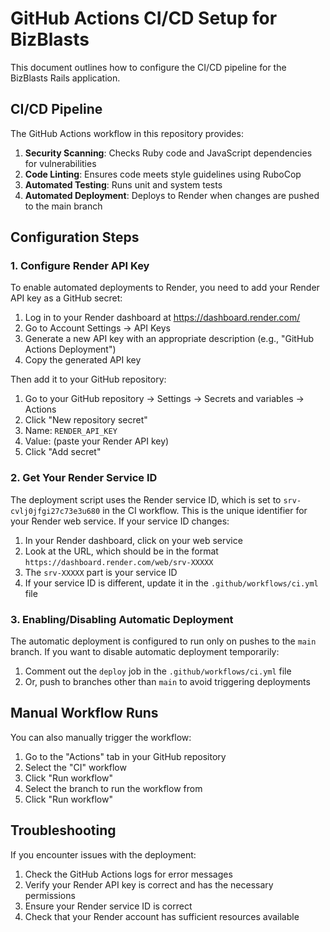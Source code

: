 # GitHub Actions CI/CD Setup for BizBlasts

This document outlines how to configure the CI/CD pipeline for the BizBlasts Rails application.

## CI/CD Pipeline

The GitHub Actions workflow in this repository provides:

1. **Security Scanning**: Checks Ruby code and JavaScript dependencies for vulnerabilities
2. **Code Linting**: Ensures code meets style guidelines using RuboCop
3. **Automated Testing**: Runs unit and system tests
4. **Automated Deployment**: Deploys to Render when changes are pushed to the main branch

## Configuration Steps

### 1. Configure Render API Key

To enable automated deployments to Render, you need to add your Render API key as a GitHub secret:

1. Log in to your Render dashboard at https://dashboard.render.com/
2. Go to Account Settings → API Keys
3. Generate a new API key with an appropriate description (e.g., "GitHub Actions Deployment")
4. Copy the generated API key

Then add it to your GitHub repository:

1. Go to your GitHub repository → Settings → Secrets and variables → Actions
2. Click "New repository secret"
3. Name: `RENDER_API_KEY`
4. Value: (paste your Render API key)
5. Click "Add secret"

### 2. Get Your Render Service ID

The deployment script uses the Render service ID, which is set to `srv-cvlj0jfgi27c73e3u680` in the CI workflow. This is the unique identifier for your Render web service. If your service ID changes:

1. In your Render dashboard, click on your web service
2. Look at the URL, which should be in the format `https://dashboard.render.com/web/srv-XXXXX`
3. The `srv-XXXXX` part is your service ID
4. If your service ID is different, update it in the `.github/workflows/ci.yml` file

### 3. Enabling/Disabling Automatic Deployment

The automatic deployment is configured to run only on pushes to the `main` branch. If you want to disable automatic deployment temporarily:

1. Comment out the `deploy` job in the `.github/workflows/ci.yml` file
2. Or, push to branches other than `main` to avoid triggering deployments

## Manual Workflow Runs

You can also manually trigger the workflow:

1. Go to the "Actions" tab in your GitHub repository
2. Select the "CI" workflow
3. Click "Run workflow"
4. Select the branch to run the workflow from
5. Click "Run workflow"

## Troubleshooting

If you encounter issues with the deployment:

1. Check the GitHub Actions logs for error messages
2. Verify your Render API key is correct and has the necessary permissions
3. Ensure your Render service ID is correct
4. Check that your Render account has sufficient resources available 